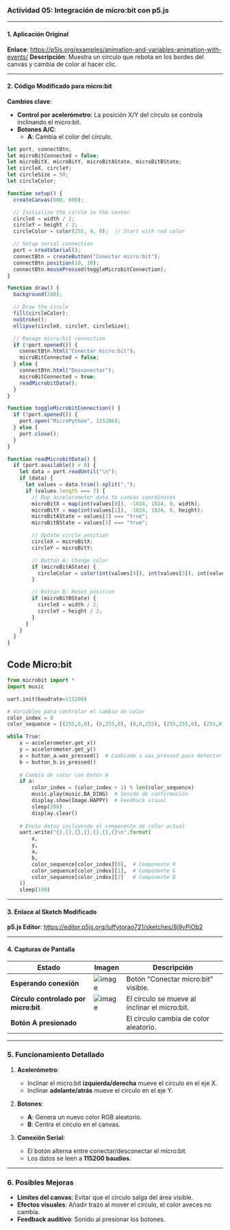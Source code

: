 ### **Actividad 05: Integración de micro:bit con p5.js**  

---

#### **1. Aplicación Original**  
**Enlace**: https://p5js.org/examples/animation-and-variables-animation-with-events/ 
**Descripción**: Muestra un círculo que rebota en los bordes del canvas y cambia de color al hacer clic.  

---

#### **2. Código Modificado para micro:bit**  
**Cambios clave**:  
- **Control por acelerómetro**: La posición X/Y del círculo se controla inclinando el micro:bit.  
- **Botones A/C**:  
  - **A**: Cambia el color del círculo.  



```javascript
let port, connectBtn;
let microBitConnected = false;
let microBitX, microBitY, microBitAState, microBitBState;
let circleX, circleY;
let circleSize = 50;
let circleColor;

function setup() {
  createCanvas(800, 600);

  // Initialize the circle in the center
  circleX = width / 2;
  circleY = height / 2;
  circleColor = color(255, 0, 0);  // Start with red color

  // Setup serial connection
  port = createSerial();
  connectBtn = createButton("Conectar micro:bit");
  connectBtn.position(10, 10);
  connectBtn.mousePressed(toggleMicrobitConnection);
}

function draw() {
  background(240);

  // Draw the circle
  fill(circleColor);
  noStroke();
  ellipse(circleX, circleY, circleSize);

  // Manage micro:bit connection
  if (!port.opened()) {
    connectBtn.html("Conectar micro:bit");
    microBitConnected = false;
  } else {
    connectBtn.html("Desconectar");
    microBitConnected = true;
    readMicrobitData();
  }
}

function toggleMicrobitConnection() {
  if (!port.opened()) {
    port.open("MicroPython", 115200);
  } else {
    port.close();
  }
}

function readMicrobitData() {
  if (port.available() > 0) {
    let data = port.readUntil("\n");
    if (data) {
      let values = data.trim().split(",");
      if (values.length === 7) {
        // Map accelerometer data to canvas coordinates
        microBitX = map(int(values[0]), -1024, 1024, 0, width);
        microBitY = map(int(values[1]), -1024, 1024, 0, height);
        microBitAState = values[2] === "true";
        microBitBState = values[3] === "true";

        // Update circle position
        circleX = microBitX;
        circleY = microBitY;

        // Button A: Change color
        if (microBitAState) {
          circleColor = color(int(values[4]), int(values[5]), int(values[6])); // Use the color components from micro:bit
        }

        // Button B: Reset position
        if (microBitBState) {
          circleX = width / 2;
          circleY = height / 2;
        }
      }
    }
  }
}
```

## Code Micro:bit
```py
from microbit import *
import music

uart.init(baudrate=115200)

# Variables para controlar el cambio de color
color_index = 0
color_sequence = [(255,0,0), (0,255,0), (0,0,255), (255,255,0), (255,0,255)]  # Rojo, Verde, Azul, Amarillo, Magenta

while True:
    x = accelerometer.get_x()
    y = accelerometer.get_y()
    a = button_a.was_pressed()  # Cambiado a was_pressed para detectar pulsación única
    b = button_b.is_pressed()
    
    # Cambio de color con botón A
    if a:
        color_index = (color_index + 1) % len(color_sequence)
        music.play(music.BA_DING)  # Sonido de confirmación
        display.show(Image.HAPPY)  # Feedback visual
        sleep(200)
        display.clear()
    
    # Envía datos incluyendo el componente de color actual
    uart.write("{},{},{},{},{},{},{}\n".format(
        x, 
        y,
        a,
        b,
        color_sequence[color_index][0],  # Componente R
        color_sequence[color_index][1],  # Componente G
        color_sequence[color_index][2]   # Componente B
    ))
    sleep(100)
```
---

#### **3. Enlace al Sketch Modificado**  
**p5.js Editor**: https://editor.p5js.org/luffytorao721/sketches/8j9vPiOb2  

---

#### **4. Capturas de Pantalla**  
| **Estado** | **Imagen** | **Descripción** |  
|------------|------------|-----------------|  
| **Esperando conexión** |![image](https://github.com/user-attachments/assets/6bab5269-05c1-419c-b68c-ff99f42cd7e1)| Botón "Conectar micro:bit" visible. |  
| **Círculo controlado por micro:bit** |  ![image](https://github.com/user-attachments/assets/a8d4c908-f3bb-4fe5-8974-a59133d36345)| El círculo se mueve al inclinar el micro:bit. |  
| **Botón A presionado** | | El círculo cambia de color aleatorio. |  

---

### **5. Funcionamiento Detallado**  
1. **Acelerómetro**:  
   - Inclinar el micro:bit **izquierda/derecha** mueve el círculo en el eje X.  
   - Inclinar **adelante/atrás** mueve el círculo en el eje Y.  

2. **Botones**:  
   - **A**: Genera un nuevo color RGB aleatorio.  
   - **B**: Centra el círculo en el canvas.  

3. **Conexión Serial**:  
   - El botón alterna entre conectar/desconectar el micro:bit.  
   - Los datos se leen a **115200 baudios**.  

---

### **6. Posibles Mejoras**  
- **Límites del canvas**: Evitar que el círculo salga del área visible.  
- **Efectos visuales**: Añadir trazo al mover el círculo, el color aveces no cambia.  
- **Feedback auditivo**: Sonido al presionar los botones.  
